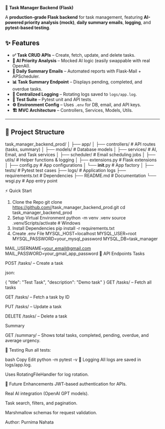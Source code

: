 🚀 **Task Manager Backend (Flask)**

A **production-grade Flask backend** for task management, featuring **AI-powered priority analysis (mock)**, **daily summary emails**, **logging**, and **pytest-based testing**.

## ✨ **Features**
- **✅ Task CRUD APIs** – Create, fetch, update, and delete tasks.
- **🤖 AI Priority Analysis** – Mocked AI logic (easily swappable with real OpenAI).
- **📧 Daily Summary Emails** – Automated reports with Flask-Mail + APScheduler.
- **📊 Task Summary Endpoint** – Displays pending, completed, and overdue tasks.
- **📝 Centralized Logging** – Rotating logs saved to `logs/app.log`.
- **🧪 Test Suite** – Pytest unit and API tests.
- **⚙️ Environment Config** – Uses `.env` for DB, email, and API keys.
- **🏗 MVC Architecture** – Controllers, Services, Models, Utils.

---

## 📂 **Project Structure**

task_manager_backend_prod/
│
├── app/
│   ├── controllers/       # API routes (tasks, summary)
│   ├── models/            # Database models
│   ├── services/          # AI, Email, and Task services
│   ├── scheduler/         # Email scheduling jobs
│   ├── utils/             # Helper functions & logging
│   ├── extensions.py      # Flask extensions
│   ├── config.py          # App configurations
│   └── __init__.py        # App factory
│
├── tests/                 # Pytest test cases
├── logs/                  # Application logs
├── requirements.txt       # Dependencies
├── README.md              # Documentation
└── wsgi.py                # App entry point

⚡ Quick Start
1. Clone the Repo
git clone https://github.com/<your-username>/task_manager_backend_prod.git
cd task_manager_backend_prod
2. Setup Virtual Environment
python -m venv .venv
source .venv/Scripts/activate   # Windows
3. Install Dependencies
pip install -r requirements.txt
4. Create .env File
MYSQL_HOST=localhost
MYSQL_USER=root
MYSQL_PASSWORD=your_mysql_password
MYSQL_DB=task_manager

MAIL_USERNAME=your_email@gmail.com
MAIL_PASSWORD=your_gmail_app_password
📡 API Endpoints
Tasks

POST /tasks/ – Create a task

json:

{ "title": "Test Task", "description": "Demo task" }
GET /tasks/ – Fetch all tasks

GET /tasks/<id> – Fetch a task by ID

PUT /tasks/<id> – Update a task

DELETE /tasks/<id> – Delete a task

Summary

GET /summary/ – Shows total tasks, completed, pending, overdue, and average urgency.

🧪 Testing
Run all tests:

bash
Copy
Edit
python -m pytest -v
📝 Logging
All logs are saved in logs/app.log.

Uses RotatingFileHandler for log rotation.

🚀 Future Enhancements
JWT-based authentication for APIs.

Real AI integration (OpenAI GPT models).

Task search, filters, and pagination.

Marshmallow schemas for request validation.

Author: Purnima Nahata
